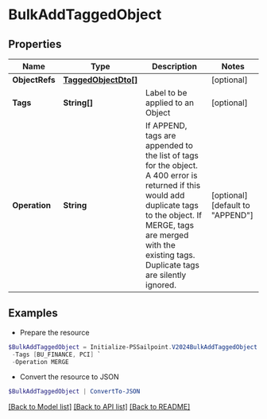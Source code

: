 # BulkAddTaggedObject
## Properties

Name | Type | Description | Notes
------------ | ------------- | ------------- | -------------
**ObjectRefs** | [**TaggedObjectDto[]**](TaggedObjectDto.md) |  | [optional] 
**Tags** | **String[]** | Label to be applied to an Object | [optional] 
**Operation** | **String** | If APPEND, tags are appended to the list of tags for the object. A 400 error is returned if this would add duplicate tags to the object.  If MERGE, tags are merged with the existing tags. Duplicate tags are silently ignored. | [optional] [default to "APPEND"]

## Examples

- Prepare the resource
```powershell
$BulkAddTaggedObject = Initialize-PSSailpoint.V2024BulkAddTaggedObject  -ObjectRefs null `
 -Tags [BU_FINANCE, PCI] `
 -Operation MERGE
```

- Convert the resource to JSON
```powershell
$BulkAddTaggedObject | ConvertTo-JSON
```

[[Back to Model list]](../README.md#documentation-for-models) [[Back to API list]](../README.md#documentation-for-api-endpoints) [[Back to README]](../README.md)

